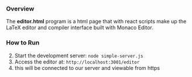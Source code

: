 
### Overview
The **editor.html** program is a html page that with react scripts make up the LaTeX editor and compiler interface built with Monaco Editor.

### How to Run
2. Start the development server: `node simple-server.js`
3. Access the editor at: `http://localhost:3001/editor`
4. this will be connected to our server and viewable from https


